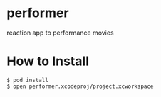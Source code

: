 # performer
reaction app to performance movies

# How to Install

```
$ pod install
$ open performer.xcodeproj/project.xcworkspace
```
